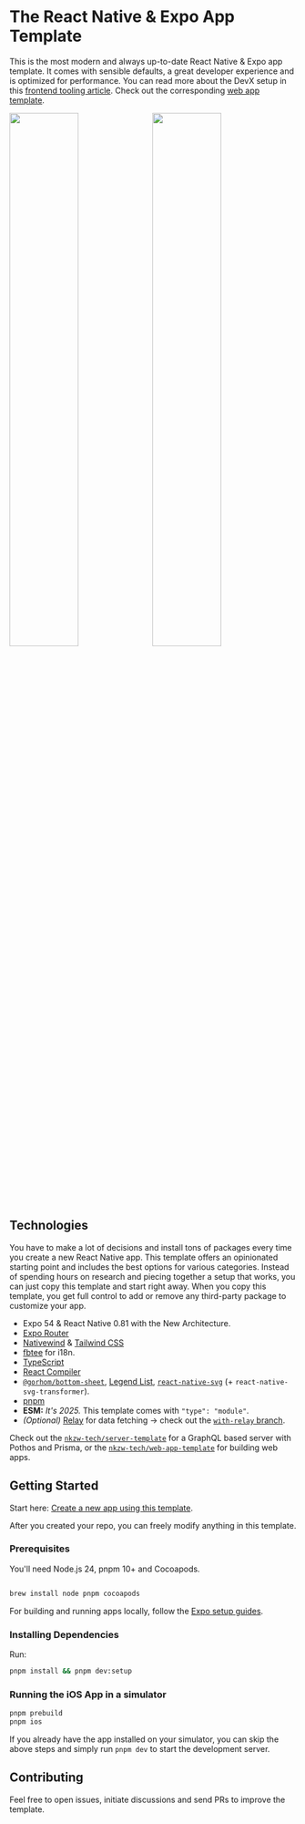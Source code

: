 # The React Native & Expo App Template

This is the most modern and always up-to-date React Native & Expo app template. It comes with sensible defaults, a great developer experience and is optimized for performance. You can read more about the DevX setup in this [frontend tooling article](https://cpojer.net/posts/fastest-frontend-tooling-in-2022). Check out the corresponding [web app template](https://github.com/nkzw-tech/vite-ts-react-tailwind-template).

<img src="https://github.com/user-attachments/assets/91a4b790-fde8-46f9-8052-1f678b319fbf" width="49%" />
<img src="https://github.com/user-attachments/assets/e93b1a95-cd44-4df8-9b6d-8ae797810375" width="49%" />

## Technologies

You have to make a lot of decisions and install tons of packages every time you create a new React Native app. This template offers an opinionated starting point and includes the best options for various categories. Instead of spending hours on research and piecing together a setup that works, you can just copy this template and start right away. When you copy this template, you get full control to add or remove any third-party package to customize your app.

- Expo 54 & React Native 0.81 with the New Architecture.
- [Expo Router](https://docs.expo.dev/router/introduction/)
- [Nativewind](https://www.nativewind.dev/) & [Tailwind CSS](https://tailwindcss.com/)
- [fbtee](https://github.com/nkzw-tech/fbtee) for i18n.
- [TypeScript](https://www.typescriptlang.org)
- [React Compiler](https://react.dev/learn/react-compiler)
- [`@gorhom/bottom-sheet`](https://github.com/gorhom/react-native-bottom-sheet), [Legend List](https://github.com/LegendApp/legend-list), [`react-native-svg`](https://github.com/software-mansion/react-native-svg) (+ `react-native-svg-transformer`).
- [pnpm](https://pnpm.io/)
- **ESM:** _It's 2025._ This template comes with `"type": "module"`.
- _(Optional)_ [Relay](https://relay.dev/) for data fetching -> check out the [`with-relay` branch](https://github.com/nkzw-tech/expo-app-template/tree/with-relay).

Check out the [`nkzw-tech/server-template`](https://github.com/nkzw-tech/server-template) for a GraphQL based server with Pothos and Prisma, or the [`nkzw-tech/web-app-template`](https://github.com/nkzw-tech/web-app-template) for building web apps.

## Getting Started

Start here: [Create a new app using this template](https://github.com/new?template_name=expo-app-template&template_owner=nkzw-tech).

After you created your repo, you can freely modify anything in this template.

### Prerequisites

You'll need Node.js 24, pnpm 10+ and Cocoapods.

```bash

brew install node pnpm cocoapods
```

For building and running apps locally, follow the [Expo setup guides](https://docs.expo.dev/get-started/set-up-your-environment/?platform=ios&device=simulated).

### Installing Dependencies

Run:

```bash
pnpm install && pnpm dev:setup
```

### Running the iOS App in a simulator

```bash
pnpm prebuild
pnpm ios
```

If you already have the app installed on your simulator, you can skip the above steps and simply run `pnpm dev` to start the development server.

## Contributing

Feel free to open issues, initiate discussions and send PRs to improve the template.
